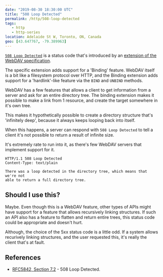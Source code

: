 ```yaml
---
date: "2019-08-30 18:30:00 UTC"
title: "508 Loop Detected"
permalink: /http/508-loop-detected
tags:
   - http
   - http-series
location: Adelaide St W, Toronto, ON, Canada
geo: [43.647767, -79.389963]
---
```


[`508 Loop Detected`][1] is a status code that's introduced by an 
[extension of the WebDAV specification][2].

The specific extension adds support for a 'Binding' feature. WebDAV itself
is a bit like a filesystem protocol over HTTP, and the Binding extension
adds support for a 'hardlink'-like feature via the `BIND` and `UNBIND`
methods.

WebDAV has a few features that allows a client to get information from
a server and ask for an entire directory tree. The binding extension makes
it possible to make a link from 1 resource, and create the target somewhere
in it's own tree.

This makes it hypothetically possible to create a directory structure that's
'infinitely deep', because it always keeps looping back into itself.

When this happens, a server can respond with `508 Loop Detected` to tell a
client it's not possible to return a result of infinite size.

It's extremely rate to run into it, as there's few WebDAV servers that
implement support for it.

```http
HTTP/1.1 508 Loop Detected 
Content-Type: text/plain

There was a loop detected in the directory tree, which means that we're not
able to return a full directory tree.
```

Should I use this?
------------------

Maybe. Even though this is a WebDAV feature, other types of APIs might have
support for a feature that allows recursively linking structures. If such an
API also has a feature to flatten and return entire trees, this status code
could be appropriate and doesn't hurt.

Although, the choice of the 5xx status code is a little odd. If a system allows
recurively linking structures, and the user requested this, it's really the
client that's at fault.


References
----------

* [RFC5842, Section 7.2][1] - 508 Loop Detected. 

[1]: https://tools.ietf.org/html/rfc5842#section-7.2
[2]: https://tools.ietf.org/html/rfc5842 "Binding Extensions to Web Distributed Authoring and Versioning (WebDAV)"
